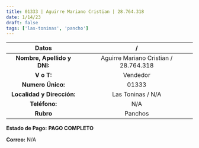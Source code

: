 ```yaml
---
title: 01333 | Aguirre Mariano Cristian | 28.764.318
date: 1/14/23
draft: false
tags: ['las-toninas', 'pancho']
---
```


|          **Datos**          |                   /                   |
|:---------------------------:|:-------------------------------------:|
| **Nombre, Apellido y DNI:** | Aguirre Mariano Cristian / 28.764.318 |
|          **V o T:**         |                Vendedor               |
|      **Numero Único:**      |                 01333                 |
|  **Localidad y Dirección:** |           Las Toninas / N/A           |
|        **Teléfono:**        |                  N/A                  |
|          **Rubro**          |                Panchos                |

**Estado de Pago:** **PAGO COMPLETO**

**Correo:** N/A
